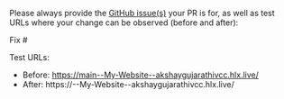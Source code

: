 Please always provide the [GitHub issue(s)](../issues) your PR is for, as well as test URLs where your change can be observed (before and after):

Fix #<gh-issue-id>

Test URLs:
- Before: https://main--My-Website--akshaygujarathivcc.hlx.live/
- After: https://<branch>--My-Website--akshaygujarathivcc.hlx.live/
